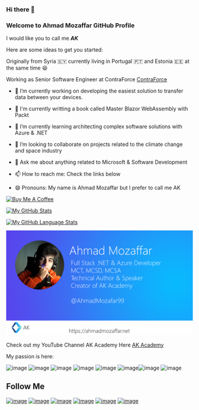 ### Hi there 👋
### Welcome to Ahmad Mozaffar GitHub Profile 
I would like you to call me ***AK***

Here are some ideas to get you started:

Originally from Syria :syria: currently living in Portugal 🇵🇹 and Estonia 🇪🇪 at the same time 😆

Working as Senior Software Engineer at ContraForce [ContraForce](https://contraforce.com)

- 🔭 I’m currently working on developing the easiest solution to transfer data between your devices.

- 📖 I'm currently writting a book called Master Blazor WebAssembly with Packt 

- 🌱 I’m currently learning architecting complex software solutions with Azure & .NET

- 👯 I’m looking to collaborate on projects related to the climate change and space industry

- 💬 Ask me about anything related to Microsoft & Software Development 

- 📫 How to reach me: Check the links below
- 😄 Pronouns: My name is Ahmad Mozaffar but I prefer to call me AK 


<a href="https://www.buymeacoffee.com/akacademy99" target="_blank"><img src="https://cdn.buymeacoffee.com/buttons/v2/default-yellow.png" alt="Buy Me A Coffee" style="height: 60px !important;width: 217px !important;" ></a>

[![My GitHub Stats](https://github-readme-stats.vercel.app/api/?username=aksoftware98&count_private=true&theme=tokyonight&showicons=true)]()

[![My GitHub Language Stats](https://github-readme-stats.vercel.app/api/top-langs/?username=aksoftware98&langs_count=5&theme=tokyonight)]()



![Personal Cover](https://github.com/aksoftware98/aksoftware98/blob/main/GitHub%20readme.jpg?raw=true)

Check out my YouTube Channel AK Academy Here [AK Academy](https://www.youtube.com/channel/UCRs-PO48PbbS0l7bBhbu5CA) 

My passion is here:

![image](https://img.shields.io/badge/Microsoft-666666?style=for-the-badge&logo=microsoft&logoColor=white) ![image](https://img.shields.io/badge/Windows-0078D6?style=for-the-badge&logo=windows&logoColor=white) ![image](https://img.shields.io/badge/Microsoft_Azure-0089D6?style=for-the-badge&logo=microsoft-azure&logoColor=white) ![image](https://img.shields.io/badge/C%23-239120?style=for-the-badge&logo=c-sharp&logoColor=white) ![image](https://img.shields.io/badge/Xamarin-3498DB?style=for-the-badge&logo=xamarin&logoColor=white) ![image](https://img.shields.io/badge/.NET-5C2D91?style=for-the-badge&logo=.net&logoColor=white)![image](https://img.shields.io/badge/Markdown-000000?style=for-the-badge&logo=markdown&logoColor=white) ![image](https://img.shields.io/badge/Xbox-107C10?style=for-the-badge&logo=xbox&logoColor=white)

## Follow Me
[![image](https://img.shields.io/badge/YouTube-FF0000?style=for-the-badge&logo=youtube&logoColor=white)](https://www.youtube.com/channel/UCRs-PO48PbbS0l7bBhbu5CA) [![image](https://img.shields.io/badge/GitHub-100000?style=for-the-badge&logo=github&logoColor=white)](https://github.com/aksoftware98) [![image](https://img.shields.io/badge/Twitter-1DA1F2?style=for-the-badge&logo=twitter&logoColor=white)](https://twitter.com/ahmadmozaffar99) [![image](https://img.shields.io/badge/LinkedIn-0077B5?style=for-the-badge&logo=linkedin&logoColor=white)](https://www.linkedin.com/in/ahmad-mozaffar-a07183123/) [![image](https://img.shields.io/badge/Reddit-FF4500?style=for-the-badge&logo=reddit&logoColor=white)](https://www.reddit.com/user/aksoftware99) [![image](https://img.shields.io/badge/Facebook-1877F2?style=for-the-badge&logo=facebook&logoColor=white)](https://www.facebook.com/ahmadmozaffar99/) 
